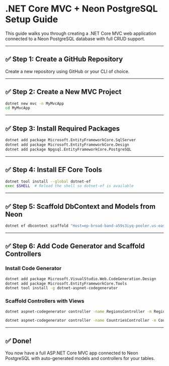 # .NET Core MVC + Neon PostgreSQL Setup Guide

This guide walks you through creating a .NET Core MVC web application connected to a Neon PostgreSQL database with full CRUD support.

---

## ✅ Step 1: Create a GitHub Repository

Create a new repository using GitHub or your CLI of choice.

---

## ✅ Step 2: Create a New MVC Project

```bash
dotnet new mvc -n MyMvcApp
cd MyMvcApp
```

---

## ✅ Step 3: Install Required Packages

```bash
dotnet add package Microsoft.EntityFrameworkCore.SqlServer
dotnet add package Microsoft.EntityFrameworkCore.Design
dotnet add package Npgsql.EntityFrameworkCore.PostgreSQL
```

---

## ✅ Step 4: Install EF Core Tools

```bash
dotnet tool install --global dotnet-ef
exec $SHELL  # Reload the shell so dotnet-ef is available
```

---

## ✅ Step 5: Scaffold DbContext and Models from Neon

```bash
dotnet ef dbcontext scaffold "Host=ep-broad-band-a59s3iyq-pooler.us-east-2.aws.neon.tech;Database=neondb;Username=neondb_owner;Password=npg_zO3gcu7JKMpm;SSL Mode=Require;Trust Server Certificate=true" Npgsql.EntityFrameworkCore.PostgreSQL -o Models
```

---

## ✅ Step 6: Add Code Generator and Scaffold Controllers

### Install Code Generator

```bash
dotnet add package Microsoft.VisualStudio.Web.CodeGeneration.Design
dotnet add package Microsoft.EntityFrameworkCore.Tools
dotnet tool install -g dotnet-aspnet-codegenerator
```

### Scaffold Controllers with Views

```bash
dotnet aspnet-codegenerator controller -name RegionsController -m Region -dc NeondbContext --relativeFolderPath Controllers --useDefaultLayout --referenceScriptLibraries

dotnet aspnet-codegenerator controller -name CountriesController -m Country -dc NeondbContext --relativeFolderPath Controllers --useDefaultLayout --referenceScriptLibraries
```

---

## ✅ Done!

You now have a full ASP.NET Core MVC app connected to Neon PostgreSQL with auto-generated models and controllers for your tables.
